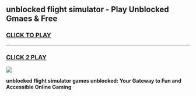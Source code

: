 
## unblocked flight simulator - Play Unblocked Gmaes & Free
<h3>
<a href="https://news.freeplayer.one?title=unblocked_flight_simulator&ref=16F">CLICK TO PLAY</a></h3>
<hr>

<h3>
<a href="https://news.freeplayer.one?title=unblocked_flight_simulator&ref=16F">CLICK 2 PLAY</a>
  
</h3>

<a href="https://news.freeplayer.one?title=unblocked_flight_simulator&ref=16F/"><img src="https://clearcache.store/games.png"></a>


**unblocked flight simulator games unblocked: Your Gateway to Fun and Accessible Online Gaming**
